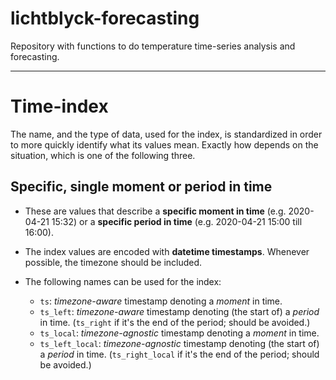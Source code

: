 # lichtblyck-forecasting

Repository with functions to do temperature time-series analysis and forecasting.

---

# Time-index

The name, and the type of data, used for the index, is standardized in order to more quickly identify what its values mean. Exactly how depends on the situation, which is one of the following three.

## Specific, single moment or period in time

* These are values that describe a **specific moment in time** (e.g. 2020-04-21 15:32) or a **specific period in time** (e.g. 2020-04-21 15:00 till 16:00).
* The index values are encoded with **datetime timestamps**. Whenever possible, the timezone should be included.

* The following names can be used for the index:

  - `ts`: *timezone-aware* timestamp denoting a *moment* in time.
  - `ts_left`: *timezone-aware* timestamp denoting (the start of) a *period* in time. (`ts_right` if it's the end of the period; should be avoided.)
  - `ts_local`: *timezone-agnostic* timestamp denoting a *moment* in time.
  - `ts_left_local`: *timezone-agnostic* timestamp denoting (the start of) a *period* in time. (`ts_right_local` if it's the end of the period; should be avoided.)
